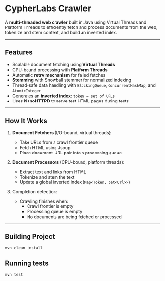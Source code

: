 # CypherLabs Crawler

A **multi-threaded web crawler** built in Java using Virtual Threads and Platform Threads to efficiently fetch and process documents from the web, tokenize and stem content, and build an inverted index.

---

## Features

- Scalable document fetching using **Virtual Threads**
- CPU-bound processing with **Platform Threads**
- Automatic **retry mechanism** for failed fetches
- **Stemming** with Snowball stemmer for normalized indexing
- Thread-safe data handling with `BlockingQueue`, `ConcurrentHashMap`, and `AtomicInteger`
- Generates an **inverted index**: `token → set of URLs`
- Uses **NanoHTTPD** to serve test HTML pages during tests

---

## How It Works

1. **Document Fetchers** (I/O-bound, virtual threads):
    - Take URLs from a crawl frontier queue
    - Fetch HTML using Jsoup
    - Place document-URL pair into a processing queue

2. **Document Processors** (CPU-bound, platform threads):
    - Extract text and links from HTML
    - Tokenize and stem the text
    - Update a global inverted index (`Map<Token, Set<Url>>`)

3. Completion detection:
    - Crawling finishes when:
        - Crawl frontier is empty
        - Processing queue is empty
        - No documents are being fetched or processed

---

## Building Project

```bash
mvn clean install
```

##  Running tests

```bash
mvn test
```